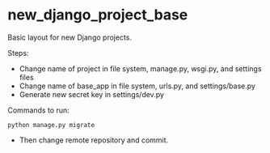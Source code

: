 # new_django_project_base
Basic layout for new Django projects.

Steps:
- Change name of project in file system, manage.py, wsgi.py, and settings files
- Change name of base_app in file system, urls.py, and settings/base.py
- Generate new secret key in settings/dev.py


Commands to run:
```
python manage.py migrate
```

- Then change remote repository and commit.
